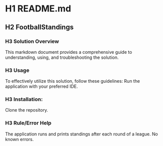 # H1 README.md
## H2 FootballStandings

### H3 Solution Overview
This markdown document provides a comprehensive guide to understanding, using, and troubleshooting the solution.

### H3 Usage
To effectively utilize this solution, follow these guidelines:
Run the application with your preferred IDE.

### H3 Installation: 
Clone the repository.

### H3 Rule/Error Help
The application runs and prints standings after each round of a league. No known errors.
